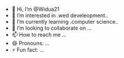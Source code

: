 - 👋 Hi, I’m @Widua21
- 👀 I’m interested in .wed develeopment..
- 🌱 I’m currently learning .computer science..
- 💞️ I’m looking to collaborate on ...
- 📫 How to reach me ...
- 😄 Pronouns: ...
- ⚡ Fun fact: ...

<!---
Widua21/Widua21 is a ✨ special ✨ repository because its `README.md` (this file) appears on your GitHub profile.
You can click the Preview link to take a look at your changes.
--->
